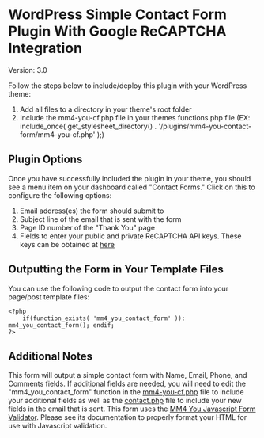 # WordPress Simple Contact Form Plugin With Google ReCAPTCHA Integration
Version: 3.0

Follow the steps below to include/deploy this plugin with your WordPress theme:

1. Add all files to a directory in your theme's root folder
2. Include the mm4-you-cf.php file in your themes functions.php file (EX: include_once( get_stylesheet_directory() . '/plugins/mm4-you-contact-form/mm4-you-cf.php' );)

## Plugin Options
Once you have successfully included the plugin in your theme, you should see a menu item on your dashboard called "Contact Forms." Click on this to configure the following options:

1. Email address(es) the form should submit to
2. Subject line of the email that is sent with the form
3. Page ID number of the "Thank You" page
4. Fields to enter your public and private ReCAPTCHA API keys. These keys can be obtained at [here](https://www.google.com/recaptcha/admin)

## Outputting the Form in Your Template Files
You can use the following code to output the contact form into your page/post template files:

~~~~
<?php
	if(function_exists( 'mm4_you_contact_form' )): mm4_you_contact_form(); endif;
?>
~~~~

## Additional Notes
This form will output a simple contact form with Name, Email, Phone, and Comments fields. If additional fields are needed, you will need to edit the "mm4_you_contact_form" function in the [mm4-you-cf.php](https://github.com/cstielper/mm4-you-wp-contact-form-with-recaptcha/blob/master/mm4-you-cf.php) file to include your additional fields as well as the [contact.php](https://github.com/cstielper/mm4-you-wp-contact-form-with-recaptcha/blob/master/inc/contact.php) file to include your new fields in the email that is sent. This form uses the [MM4 You Javascript Form Validator](https://github.com/cstielper/mm4-you-js-form-validator). Please see its documentation to properly format your HTML for use with Javascript validation.